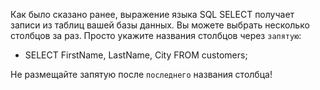 Как было сказано ранее, выражение языка SQL SELECT получает записи из таблиц вашей базы данных. Вы можете выбрать несколько столбцов за раз.
Просто укажите названия столбцов через `запятую`:

- SELECT FirstName, LastName, City FROM customers;

Не размещайте запятую после `последнего` названия столбца!

